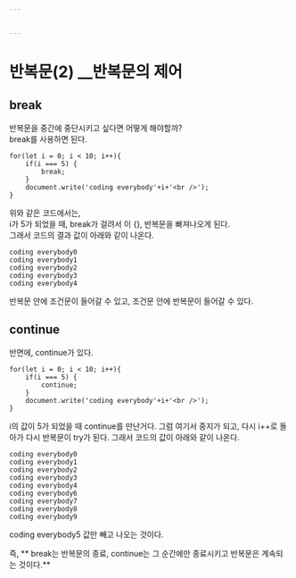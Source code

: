 ```yaml
---


---
```


<h1 id="반복문2-__반복문의-제어">반복문(2) __반복문의 제어</h1>
<h2 id="break">break</h2>
<p>반복문을 중간에 중단시키고 싶다면 어떻게 해야할까?<br>
break를 사용하면 된다.</p>
<pre><code>for(let i = 0; i &lt; 10; i++){
    if(i === 5) {
	    break;
	}
	document.write('coding everybody'+i+'&lt;br /&gt;');
}
</code></pre>
<p>위와 같은 코드에서는,<br>
i가 5가 되었을 때, break가 걸려서 이 {}, 반복문을 빠져나오게 된다.<br>
그래서 코드의 결과 값이 아래와 같이 나온다.</p>
<pre><code>coding everybody0
coding everybody1
coding everybody2
coding everybody3
coding everybody4
</code></pre>
<p>반복문 안에 조건문이 들어갈 수 있고, 조건문 안에 반복문이 들어갈 수 있다.</p>
<h2 id="continue">continue</h2>
<p>반면에, continue가 있다.</p>
<pre><code>for(let i = 0; i &lt; 10; i++){
    if(i === 5) {
	    continue;
	}
	document.write('coding everybody'+i+'&lt;br /&gt;');
}
</code></pre>
<p>i의 값이 5가 되었을 때 continue를 만난거다. 그럼 여기서 중지가 되고, 다시 i++로 돌아가 다시 반복문이 try가 된다.  그래서 코드의 값이 아래와 같이 나온다.</p>
<pre><code>coding everybody0
coding everybody1
coding everybody2
coding everybody3
coding everybody4
coding everybody6
coding everybody7
coding everybody8
coding everybody9
</code></pre>
<p>coding everybody5 값만 빼고 나오는 것이다.</p>
<p>즉, ** break는 반복문의 종료, continue는 그 순간에만 종료시키고 반복문은 계속되는 것이다.**</p>

